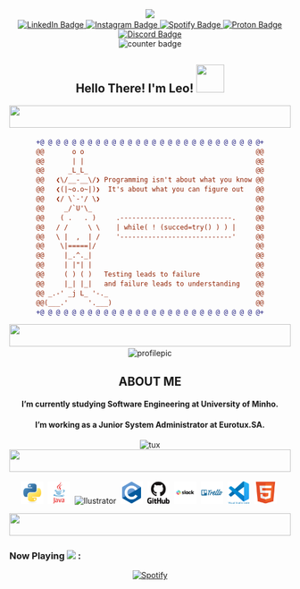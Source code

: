 <!--cat-->
<div id="header" align="center">
  <img src="https://media.giphy.com/media/WUlplcMpOCEmTGBtBW/giphy.gif" width="300"/>
</div>

<!--badges-->
<div id="badges" align="center">
  <a href="https://www.linkedin.com/in/leonardo-ara%C3%BAjo-freitas-734732228/">
    <img src="https://img.shields.io/badge/LinkedIn-blue?style=for-the-badge&logo=linkedin&logoColor=white" alt="LinkedIn Badge"/>
  </a>
  <a href="https://www.instagram.com/da.vinki2510">
    <img src="https://img.shields.io/badge/Instagram-E4405F?style=for-the-badge&logo=instagram&logoColor=white" alt="Instagram Badge"/>
  </a>
   <a href="https://open.spotify.com/user/melwwt1dl1y0m19x8k1c44eim?si=21e5df35ce034206&nd=1">
    <img src="https://img.shields.io/badge/Spotify-1DB954.svg?style=for-the-badge&logo=Spotify&logoColor=white" alt="Spotify Badge"/>
  </a>
  <a href="leonardo1924@protonmail.com">
    <img src="https://img.shields.io/badge/ProtonMail-8B89CC?style=for-the-badge&logo=protonmail&logoColor=white" alt="Proton Badge"/>
  </a>
   <a href="Walker19#0010">
    <img src="https://img.shields.io/badge/Discord-5865F2.svg?style=for-the-badge&logo=Discord&logoColor=white" alt="Discord Badge"/>
  </a>
</div>

<!--counter-->
<div id="counter" align="center">
<img src="https://komarev.com/ghpvc/?username=Leonardo1924&style=flat-square&color=green" alt="counter badge"/>
</div>

<!--intro-->
<div id = "intro "align="center">
<h2> Hello There! I'm Leo!
<img src="https://github.com/seanprashad/slackmoji/blob/master/emoji/parrots/parrot.gif" height="50" width="50">
</h2>
</div>

<!--line-->
<div id="line">
<img src="https://i.imgur.com/dBaSKWF.gif" height="40" width="100%">
</div>

<div align="center">
  
  
```diff
+@ @ @ @ @ @ @ @ @ @ @ @ @ @ @ @ @ @ @ @ @ @ @ @ @ @ @ @+
@@       o o                                           @@
@@       | |                                           @@
@@      _L_L_                                          @@
@@   ❮\/__-__\/❯ Programming isn't about what you know @@
@@   ❮(|~o.o~|)❯  It's about what you can figure out   @@
@@   ❮/ \`-'/ \❯                                       @@
@@     _/`U'\_                                         @@
@@    ( .   . )     .----------------------------.     @@
@@   / /     \ \    | while( ! (succed=try() ) ) |     @@
@@   \ |  ,  | /    '----------------------------'     @@
@@    \|=====|/                                        @@
@@     |_.^._|                                         @@
@@     | |"| |                                         @@
@@     ( ) ( )   Testing leads to failure              @@
@@     |_| |_|   and failure leads to understanding    @@
@@ _.-' _j L_ '-._                                     @@
@@(___.'     '.___)                                    @@
+@ @ @ @ @ @ @ @ @ @ @ @ @ @ @ @ @ @ @ @ @ @ @ @ @ @ @ @+
```
  
</div>

<!--line-->
<div id="line">
<img src="https://i.imgur.com/dBaSKWF.gif" height="40" width="100%">
</div>

<!--ABOUT-->
<div id="about" align="center">
<img src="https://github.com/Leonardo1924/assets/blob/main/img/profile.png" alt="profilepic">
<h2> ABOUT ME </h2>
<h4> I’m currently studying Software Engineering at University of Minho.</h4>
<h4> I’m working as a Junior System Administrator at Eurotux.SA.
</h4>
<img src="https://github.com/Leonardo1924/assets/blob/main/img/tux.png" alt="tux" width="40" height="40" />
</div>

<!--line-->
<div id="line">
<img src="https://i.imgur.com/dBaSKWF.gif" height="40" width="100%">
</div>

<!--tools-->
<div id="skills" align="center">
                                                                                                
  <img src="https://github.com/devicons/devicon/blob/master/icons/python/python-original.svg" title="Python" alt="Python" width="40" height="40"/>&nbsp;
  <img src="https://github.com/devicons/devicon/blob/master/icons/java/java-original-wordmark.svg" title="Java" alt="Java" width="40" height="40"/>&nbsp;
  <img src="https://www.vectorlogo.zone/logos/adobe_illustrator/adobe_illustrator-icon.svg" title="Ilustrator" alt="Ilustrator" width="40" height="40"/>&nbsp;
  <img src="https://github.com/devicons/devicon/blob/master/icons/c/c-original.svg" title="C" alt="C" width="40" height="40"/>&nbsp;
  <img src="https://github.com/devicons/devicon/blob/master/icons/github/github-original-wordmark.svg" title="Github" alt="Github" width="40" height="40"/>&nbsp;
  <img src="https://github.com/devicons/devicon/blob/master/icons/slack/slack-original-wordmark.svg" title="Slack" alt="Slack" width="40" height="40"/>&nbsp;
  <img src="https://github.com/devicons/devicon/blob/master/icons/trello/trello-plain-wordmark.svg"  title="Trello" alt="Trello" width="40" height="40"/>&nbsp;
  <img src="https://github.com/devicons/devicon/blob/master/icons/vscode/vscode-original-wordmark.svg" title="VSCODE" alt="VSCODE" width="40" height="40"/>&nbsp;
  <img src="https://github.com/devicons/devicon/blob/master/icons/html5/html5-original.svg" title="HTML5" alt="HTML" width="40" height="40"/>&nbsp;
</div>

<!--line-->
<div id="line">
<img src="https://i.imgur.com/dBaSKWF.gif" height="40" width="100%">
</div>

<div id = "spotify" align="center">
<h3 align="left">Now Playing <img src="https://img.icons8.com/external-tal-revivo-shadow-tal-revivo/24/000000/external-spotify-a-swedish-audio-streaming-platform-that-provides-drm-protected-logo-shadow-tal-revivo.png"/> :</h3>

[![Spotify](https://novatorem-blue-xi.vercel.app/api/spotify)](https://open.spotify.com/user/melwwt1dl1y0m19x8k1c44eim)

</div>

